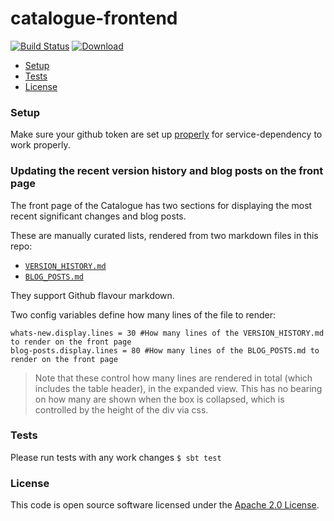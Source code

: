 # catalogue-frontend

[![Build Status](https://travis-ci.org/hmrc/catalogue-frontend.svg?branch=master)](https://travis-ci.org/hmrc/catalogue-frontend) [ ![Download](https://api.bintray.com/packages/hmrc/releases/catalogue-frontend/images/download.svg) ](https://bintray.com/hmrc/releases/catalogue-frontend/_latestVersion)

* [Setup](#setup)
* [Tests](#tests)
* [License](#license)

### Setup

Make sure your github token are set up [properly](https://github.com/hmrc/service-configs#setting-up-github-tokens-locally-required-for-viewing-bobby-rules)
for service-dependency to work properly.

### Updating the recent version history and blog posts on the front page

The front page of the Catalogue has two sections for displaying the most recent significant changes and blog posts.

These are manually curated lists, rendered from two markdown files in this repo:
  - [`VERSION_HISTORY.md`](conf/VERSION_HISTORY.md)
  - [`BLOG_POSTS.md`](conf/BLOG_POSTS.md)

They support Github flavour markdown.

Two config variables define how many lines of the file to render:

```
whats-new.display.lines = 30 #How many lines of the VERSION_HISTORY.md to render on the front page
blog-posts.display.lines = 80 #How many lines of the BLOG_POSTS.md to render on the front page
```

> Note that these control how many lines are rendered in total (which includes the table header), in the expanded view. 
> This has no bearing on how many are shown when the box is collapsed, which is controlled by the height of the div via css.

### Tests
Please run tests with any work changes
`$ sbt test`

### License

This code is open source software licensed under the [Apache 2.0 License]("http://www.apache.org/licenses/LICENSE-2.0.html").
